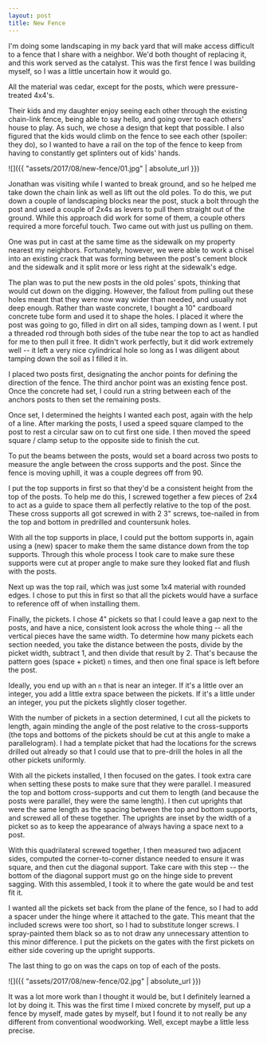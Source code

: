 ```yaml
---
layout: post
title: New Fence
---
```

I'm doing some landscaping in my back yard that will make access difficult to a
fence that I share with a neighbor. We'd both thought of replacing it, and this
work served as the catalyst. This was the first fence I was building myself, so
I was a little uncertain how it would go.

All the material was cedar, except for the posts, which were pressure-treated
4x4's.

Their kids and my daughter enjoy seeing each other through the existing
chain-link fence, being able to say hello, and going over to each others' house
to play. As such, we chose a design that kept that possible. I also figured that
the kids would climb on the fence to see each other (spoiler: they do), so I
wanted to have a rail on the top of the fence to keep from having to constantly
get splinters out of kids' hands.

![]({{ "assets/2017/08/new-fence/01.jpg" | absolute_url }})

Jonathan was visiting while I wanted to break ground, and so he helped me take
down the chain link as well as lift out the old poles. To do this, we put down a
couple of landscaping blocks near the post, stuck a bolt through the post and
used a couple of 2x4s as levers to pull them straight out of the ground. While
this approach did work for some of them, a couple others required a more
forceful touch. Two came out with just us pulling on them.

One was put in cast at the same time as the sidewalk on my property nearest my
neighbors. Fortunately, however, we were able to work a chisel into an existing
crack that was forming between the post's cement block and the sidewalk and
it split more or less right at the sidewalk's edge.

The plan was to put the new posts in the old poles' spots, thinking that would
cut down on the digging. However, the fallout from pulling out these holes meant
that they were now way wider than needed, and usually not deep enough. Rather
than waste concrete, I bought a 10" cardboard concrete tube form and used it to
shape the holes. I placed it where the post was going to go, filled in dirt
on all sides, tamping down as I went. I put a threaded rod through both sides of
the tube near the top to act as handled for me to then pull it free. It didn't
work perfectly, but it did work extremely well -- it left a very nice
cylindrical hole so long as I was diligent about tamping down the soil as I
filled it in.

I placed two posts first, designating the anchor points for defining the
direction of the fence. The third anchor point was an existing fence post. Once
the concrete had set, I could run a string between each of the anchors posts to
then set the remaining posts.

Once set, I determined the heights I wanted each post, again with the help of a
line. After marking the posts, I used a speed square clamped to the post to rest
a circular saw on to cut first one side. I then moved the speed square / clamp
setup to the opposite side to finish the cut.

To put the beams between the posts, would set a board across two posts to
measure the angle between the cross supports and the post. Since the fence is
moving uphill, it was a couple degrees off from 90.

I put the top supports in first so that they'd be a consistent height from the
top of the posts. To help me do this, I screwed together a few pieces of 2x4 to
act as a guide to space them all perfectly relative to the top of the post.
These cross supports all got screwed in with 2 3" screws, toe-nailed in from the
top and bottom in predrilled and countersunk holes.

With all the top supports in place, I could put the bottom supports in, again
using a (new) spacer to make them the same distance down from the top supports.
Through this whole process I took care to make sure these supports were cut at
proper angle to make sure they looked flat and flush with the posts.

Next up was the top rail, which was just some 1x4 material with rounded edges.
I chose to put this in first so that all the pickets would have a surface to
reference off of when installing them.

Finally, the pickets. I chose 4" pickets so that I could leave a gap next to the
posts, and have a nice, consistent look across the whole thing -- all the
vertical pieces have the same width. To determine how many pickets each section
needed, you take the distance between the posts, divide by the picket width,
subtract 1, and then divide that result by 2. That's because the pattern goes
(space + picket) `n` times, and then one final space is left before the post.

Ideally, you end up with an `n` that is near an integer. If it's a little over
an integer, you add a little extra space between the pickets. If it's a little
under an integer, you put the pickets slightly closer together.

With the number of pickets in a section determined, I cut all the pickets to
length, again minding the angle of the post relative to the cross-supports (the
tops and bottoms of the pickets should be cut at this angle to make a
parallelogram). I had a template picket that had the locations for the screws
drilled out already so that I could use that to pre-drill the holes in all the
other pickets uniformly.

With all the pickets installed, I then focused on the gates. I took extra care
when setting these posts to make sure that they were parallel. I measured the
top and bottom cross-supports and cut them to length (and because the posts were
parallel, they were the same length). I then cut uprights that were the same
length as the spacing between the top and bottom supports, and screwed all of
these together. The uprights are inset by the width of a picket so as to keep
the appearance of always having a space next to a post.

With this quadrilateral screwed together, I then measured two adjacent sides,
computed the corner-to-corner distance needed to ensure it was square, and then
cut the diagonal support. Take care with this step -- the bottom of the diagonal
support must go on the hinge side to prevent sagging. With this assembled, I
took it to where the gate would be and test fit it.

I wanted all the pickets set back from the plane of the fence, so I had to add
a spacer under the hinge where it attached to the gate. This meant that the
included screws were too short, so I had to substitute longer screws. I
spray-painted them black so as to not draw any unnecessary attention to this
minor difference. I put the pickets on the gates with the first pickets on
either side covering up the upright supports.

The last thing to go on was the caps on top of each of the posts.

![]({{ "assets/2017/08/new-fence/02.jpg" | absolute_url }})

It was a lot more work than I thought it would be, but I definitely learned a
lot by doing it. This was the first time I mixed concrete by myself, put up a
fence by myself, made gates by myself, but I found it to not really be any
different from conventional woodworking. Well, except maybe a little less
precise.
